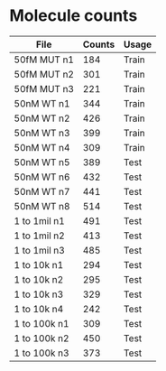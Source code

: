 # Molecule counts
| File | Counts | Usage |
| ---- | -----  | ---- |
| 50fM MUT n1 | 184 | Train |
| 50fM MUT n2 | 301 | Train |
| 50fM MUT n3 | 221 | Train |
| 50nM WT n1 | 344 | Train | 
| 50nM WT n2 | 426 | Train |
| 50nM WT n3 | 399 | Train |
| 50nM WT n4 | 309 | Train |
| 50nM WT n5 | 389 | Test |
| 50nM WT n6 | 432 | Test |
| 50nM WT n7 | 441 | Test |
| 50nM WT n8 | 514 | Test |
| 1 to 1mil n1 | 491 | Test |
| 1 to 1mil n2 | 413 | Test |
| 1 to 1mil n3 | 485 | Test |
| 1 to 10k n1 | 294 | Test |
| 1 to 10k n2 | 295 | Test |
| 1 to 10k n3 | 329 | Test |
| 1 to 10k n4 | 242 | Test |
| 1 to 100k n1 | 309 | Test |
| 1 to 100k n2 | 450 | Test |
| 1 to 100k n3 | 373 | Test |
